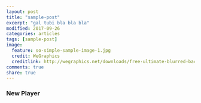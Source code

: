 ```yaml
---
layout: post
title: "sample-post"
excerpt: "gal tubi bla bla bla"
modified: 2017-09-26
categories: articles
tags: [sample-post]
image:
  feature: so-simple-sample-image-1.jpg
  credit: WeGraphics
  creditlink: http://wegraphics.net/downloads/free-ultimate-blurred-background-pack/
comments: true
share: true
---
```

### New Player
<br>
<div class="apester-media" data-media-id="5c04f1ef230b96ec50e1c309" data-player="true" height="512"></div><script async src="https://static.stg.apester.com/js/sdk/latest/apester-sdk.js"></script>
<br>
